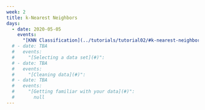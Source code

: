 ```yaml
---
week: 2
title: k-Nearest Neighbors
days:
  - date: 2020-05-05
    events:
      "[KNN Classification](../tutorials/tutorial02/#k-nearest-neighbors-classification)":
  # - date: TBA
  #   events:
  #     "[Selecting a data set](#)":
  # - date: TBA
  #   events:
  #     "[Cleaning data](#)":
  # - date: TBA
  #   events:
  #     "[Getting familiar with your data](#)":
  #       null
---
```

